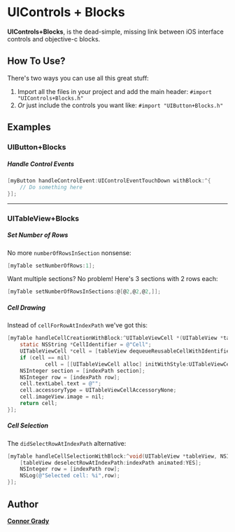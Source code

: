 # UIControls + Blocks

**UIControls+Blocks**, is the dead-simple, missing link between iOS interface controls and objective-c blocks.

## How To Use?
There's two ways you can use all this great stuff:  
1. Import all the files in your project and add the main header: `#import "UIControls+Blocks.h"`  
2. *Or* just include the controls you want like: `#import "UIButton+Blocks.h"`  

## Examples

### UIButton+Blocks

##### Handle Control Events
```objective-c
[myButton handleControlEvent:UIControlEventTouchDown withBlock:^{
	// Do something here
}];
```

***

### UITableView+Blocks

##### Set Number of Rows
No more `numberOfRowsInSection` nonsense:
```objective-c
[myTable setNumberOfRows:1];
```

Want multiple sections? No problem! Here's 3 sections with 2 rows each:
```objective-c
[myTable setNumberOfRowsInSections:@[@2,@2,@2,]];
```

##### Cell Drawing
Instead of `cellForRowAtIndexPath` we've got this:

```objective-c
[myTable handleCellCreationWithBlock:^UITableViewCell *(UITableView *tableView, NSIndexPath *indexPath){
	static NSString *CellIdentifier = @"Cell";
	UITableViewCell *cell = [tableView dequeueReusableCellWithIdentifier:CellIdentifier];
	if (cell == nil)
            cell = [[UITableViewCell alloc] initWithStyle:UITableViewCellStyleDefault reuseIdentifier:CellIdentifier];
    NSInteger section = [indexPath section];
    NSInteger row = [indexPath row];
    cell.textLabel.text = @"";
    cell.accessoryType = UITableViewCellAccessoryNone;
    cell.imageView.image = nil;
    return cell;
}];
```

##### Cell Selection
The `didSelectRowAtIndexPath` alternative:

```objective-c
[myTable handleCellSelectionWithBlock:^void(UITableView *tableView, NSIndexPath *indexPath){
    [tableView deselectRowAtIndexPath:indexPath animated:YES];
    NSInteger row = [indexPath row];
    NSLog(@"Selected cell: %i",row);
}];
```

## Author

**[Connor Grady](http://connorgrady.com/)**

